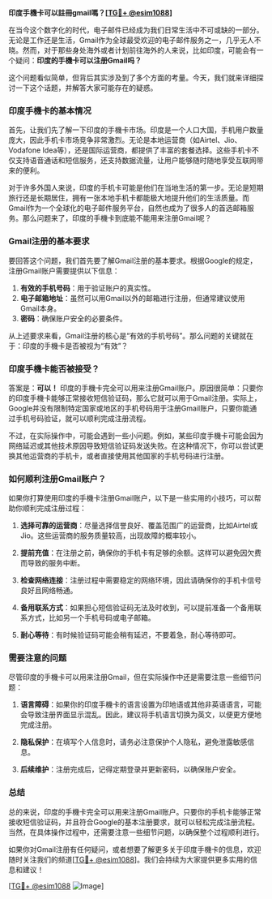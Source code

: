 **印度手機卡可以註冊gmail嗎？[[TG💪+ @esim1088](https://t.me/s/esim1088)]**

在当今这个数字化的时代，电子邮件已经成为我们日常生活中不可或缺的一部分。无论是工作还是生活，Gmail作为全球最受欢迎的电子邮件服务之一，几乎无人不晓。然而，对于那些身处海外或者计划前往海外的人来说，比如印度，可能会有一个疑问：**印度的手機卡可以注册Gmail吗？**

这个问题看似简单，但背后其实涉及到了多个方面的考量。今天，我们就来详细探讨一下这个话题，并解答大家可能存在的疑惑。

### 印度手機卡的基本情况

首先，让我们先了解一下印度的手機卡市场。印度是一个人口大国，手机用户数量庞大，因此手机卡市场竞争非常激烈。无论是本地运营商（如Airtel、Jio、Vodafone Idea等），还是国际运营商，都提供了丰富的套餐选择。这些手机卡不仅支持语音通话和短信服务，还支持数据流量，让用户能够随时随地享受互联网带来的便利。

对于许多外国人来说，印度的手机卡可能是他们在当地生活的第一步。无论是短期旅行还是长期居住，拥有一张本地手机卡都能极大地提升他们的生活质量。而Gmail作为一个全球化的电子邮件服务平台，自然也成为了很多人的首选邮箱服务。那么问题来了，印度的手機卡到底能不能用来注册Gmail呢？

### Gmail注册的基本要求

要回答这个问题，我们首先要了解Gmail注册的基本要求。根据Google的规定，注册Gmail账户需要提供以下信息：

1. **有效的手机号码**：用于验证账户的真实性。
2. **电子邮箱地址**：虽然可以用Gmail以外的邮箱进行注册，但通常建议使用Gmail本身。
3. **密码**：确保账户安全的必要条件。

从上述要求来看，Gmail注册的核心是“有效的手机号码”。那么问题的关键就在于：印度的手機卡是否被视为“有效”？

### 印度手機卡能否被接受？

答案是：**可以！** 印度的手機卡完全可以用来注册Gmail账户。原因很简单：只要你的印度手機卡能够正常接收短信验证码，那么它就可以用于Gmail注册。实际上，Google并没有限制特定国家或地区的手机号码用于注册Gmail账户，只要你能通过手机号码验证，就可以顺利完成注册流程。

不过，在实际操作中，可能会遇到一些小问题。例如，某些印度手機卡可能会因为网络延迟或其他技术原因导致短信验证码发送失败。在这种情况下，你可以尝试更换其他运营商的手机卡，或者直接使用其他国家的手机号码进行注册。

### 如何顺利注册Gmail账户？

如果你打算使用印度的手機卡注册Gmail账户，以下是一些实用的小技巧，可以帮助你顺利完成注册过程：

1. **选择可靠的运营商**：尽量选择信誉良好、覆盖范围广的运营商，比如Airtel或Jio。这些运营商的服务质量较高，出现故障的概率较小。
   
2. **提前充值**：在注册之前，确保你的手机卡有足够的余额。这样可以避免因欠费而导致的服务中断。

3. **检查网络连接**：注册过程中需要稳定的网络环境，因此请确保你的手机卡信号良好且网络畅通。

4. **备用联系方式**：如果担心短信验证码无法及时收到，可以提前准备一个备用联系方式，比如另一个手机号码或电子邮箱。

5. **耐心等待**：有时候验证码可能会稍有延迟，不要着急，耐心等待即可。

### 需要注意的问题

尽管印度的手機卡可以用来注册Gmail，但在实际操作中还是需要注意一些细节问题：

1. **语言障碍**：如果你的印度手機卡的语言设置为印地语或其他非英语语言，可能会导致注册界面显示混乱。因此，建议将手机语言切换为英文，以便更方便地完成注册。

2. **隐私保护**：在填写个人信息时，请务必注意保护个人隐私，避免泄露敏感信息。

3. **后续维护**：注册完成后，记得定期登录并更新密码，以确保账户安全。

### 总结

总的来说，印度的手機卡完全可以用来注册Gmail账户。只要你的手机卡能够正常接收短信验证码，并且符合Google的基本注册要求，就可以轻松完成注册流程。当然，在具体操作过程中，还需要注意一些细节问题，以确保整个过程顺利进行。

如果你对Gmail注册有任何疑问，或者想要了解更多关于印度手機卡的信息，欢迎随时关注我们的频道[[TG💪+ @esim1088](https://t.me/s/esim1088)]。我们会持续为大家提供更多实用的信息和建议！

[[TG💪+ @esim1088](https://t.me/s/esim1088) ![Image](https://i.postimg.cc/4NQfJmqS/Snipaste-2025-05-13-00-14-12.png)]